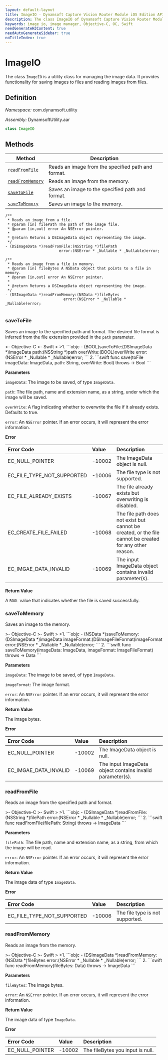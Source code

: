 ```yaml
---
layout: default-layout
title: ImageIO - Dynamsoft Capture Vision Router Module iOS Edition API Reference
description: The class ImageIO of Dynamsoft Capture Vision Router Module is a utility class for managing the image data. It provides functionality for saving images to files and reading images from files.
keywords: image io, image manager, Objective-C, OC, Swift
needGenerateH3Content: true
needAutoGenerateSidebar: true
noTitleIndex: true
---
```


# ImageIO

The class `ImageIO` is a utility class for managing the image data. It provides functionality for saving images to files and reading images from files.

## Definition

*Namespace:* com.dynamsoft.utility

*Assembly:* DynamsoftUtility.aar

```java
class ImageIO
```

## Methods

| Method | Description |
| ------ | ----------- |
| [`readFromFile`](#readfromfile) | Reads an image from the specified path and format. |
| [`readFromMemory`](#readfrommemory) | Reads an image from the memory. |
| [`saveToFile`](#savetofile) | Saves an image to the specified path and format. |
| [`saveToMemory`](#savetomemory) | Saves an image to the memory. |

```objc
/**
 * Reads an image from a file.
 * @param [in] filePath The path of the image file.
 * @param [in,out] error An NSError pointer.
 *
 * @return Returns a DSImageData object representing the image.
 */
- (DSImageData *)readFromFile:(NSString *)filePath
                        error:(NSError * _Nullable * _Nullable)error;

/**
 * Reads an image from a file in memory.
 * @param [in] fileBytes A NSData object that points to a file in memory.
 * @param [in,out] error An NSError pointer.
 *
 * @return Returns a DSImageData object representing the image.
 */
- (DSImageData *)readFromMemory:(NSData *)fileBytes
                          error:(NSError * _Nullable * _Nullable)error;


```

### saveToFile

Saves an image to the specified path and format. The desired file format is inferred from the file extension provided in the `path` parameter.

<div class="sample-code-prefix"></div>
>- Objective-C
>- Swift
>
>1. 
```objc
- (BOOL)saveToFile:(DSImageData *)imageData
              path:(NSString *)path
         overWrite:(BOOL)overWrite
             error:(NSError * _Nullable * _Nullable)error;
```
2. 
```swift
func save(toFile imageData: ImageData, path: String, overWrite: Bool) throws -> Bool
```

**Parameters**

`imageData`: The image to be saved, of type `ImageData`.

`path`: The file path, name and extension name, as a string, under which the image will be saved.

`overWrite`: A flag indicating whether to overwrite the file if it already exists. Defaults to true.

`error`: An `NSError` pointer. If an error occurs, it will represent the error information.

**Error**

| Error Code | Value | Description |
| :--------- | :---- | :---------- |
| EC_NULL_POINTER | -10002 | The ImageData object is null. |
| EC_FILE_TYPE_NOT_SUPPORTED | -10006 | The file type is not supported. |
| EC_FILE_ALREADY_EXISTS | -10067 | The file already exists but overwriting is disabled. |
| EC_CREATE_FILE_FAILED | -10068 | The file path does not exist but cannot be created, or the file cannot be created for any other reason. |
| EC_IMGAE_DATA_INVALID | -10069 | The input ImageData object contains invalid parameter(s). |

**Return Value**

A `BOOL` value that indicates whether the file is saved successfully.

### saveToMemory

Saves an image to the memory.

<div class="sample-code-prefix"></div>
>- Objective-C
>- Swift
>
>1. 
```objc
- (NSData *)saveToMemory:(DSImageData *)imageData
             imageFormat:(DSImageFileFormat)imageFormat
                   error:(NSError * _Nullable * _Nullable)error;
```
2. 
```swift
func saveToMemory(imageData: ImageData, imageFormat: ImageFileFormat) throws -> Data
```

**Parameters**

`imageData`: The image to be saved, of type `ImageData`.

`imageFormat`: The image format.

`error`: An `NSError` pointer. If an error occurs, it will represent the error information.

**Return Value**

The image bytes.

**Error**

| Error Code | Value | Description |
| :--------- | :---- | :---------- |
| EC_NULL_POINTER | -10002 | The ImageData object is null. |
| EC_IMGAE_DATA_INVALID | -10069 | The input ImageData object contains invalid parameter(s). |

### readFromFile

Reads an image from the specified path and format.

<div class="sample-code-prefix"></div>
>- Objective-C
>- Swift
>
>1. 
```objc
- (DSImageData *)readFromFile:(NSString *)filePath
                        error:(NSError * _Nullable * _Nullable)error;
```
2. 
```swift
func readFromFile(filePath: String) throws -> ImageData
```

**Parameters**

`filePath`: The file path, name and extension name, as a string, from which the image will be read.

`error`: An `NSError` pointer. If an error occurs, it will represent the error information.

**Return Value**

The image data of type `ImageData`.

**Error**

| Error Code | Value | Description |
| :--------- | :---- | :---------- |
| EC_FILE_TYPE_NOT_SUPPORTED | -10006 | The file type is not supported. |

### readFromMemory

Reads an image from the memory.

<div class="sample-code-prefix"></div>
>- Objective-C
>- Swift
>
>1. 
```objc
- (DSImageData *)readFromMemory:(NSData *)fileBytes
                          error:(NSError * _Nullable * _Nullable)error;
```
2. 
```swift
func readFromMemory(fileBytes: Data) throws -> ImageData
```

**Parameters**

`fileBytes`: The image bytes.

`error`: An `NSError` pointer. If an error occurs, it will represent the error information.

**Return Value**

The image data of type `ImageData`.

**Error**

| Error Code | Value | Description |
| :--------- | :---- | :---------- |
| EC_NULL_POINTER | -10002 | The fileBytes you input is null. |
